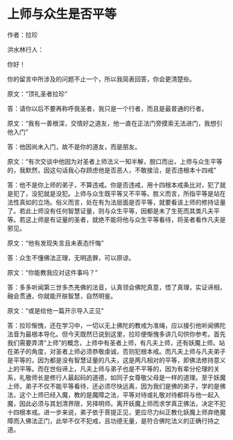 # 上师与众生是否平等

作者：拉珍




洪水林行人：


你好！

你的留言中所涉及的问题不止一个，所以我简表回答，你会更清楚些。

原文：“顶礼圣者拉珍”


答：请你以后不要再称呼我圣者，我只是一个行者，而且是最普通的行者。


原文：“我有一善根深，交情好之道友，他一直在正法门旁摸索无法进门，我想引他入门”


答：他因尚未入门，故不是你的道友，而是朋友。


原文：“有次交谈中他因为对圣者上师法义一知半解，脱口而出，上师与众生平等的，我默然，因这句话我心存顾虑他是否恶人，不敢接洽，是否违根本十四戒”


答：他不是你上师的弟子，不算违戒。你是否违戒，用十四根本戒条比对，犯了就是犯了，没犯就是没犯。上师与众生既平等又不平等。胜义而言，所指平等是站在法性真如的立场。俗义而言，处在有为法层面是否平等，就要看该上师的修持证量了。若此上师没有任何智慧证量，则与众生平等，因都是未了生死而其类凡夫平等。若这上师是有证量的圣者，就绝不能将他与众生平等看待，将圣者看作凡夫是邪见。


原文：“他有发现失言且未表态忏悔”


答：众生不懂佛法正理，无明造罪，可以原谅。


原文：“你能教我应对这件事吗？”


答：多多听闻第三世多杰羌佛的法音，认真领会佛陀真意，悟了真理，实证谛相，融会贯通，你就能开肤智慧，自然明鉴。


原文：“或是给他一篇开示导入正见”


答：拉珍惭愧，还在学习中，一切以无上佛陀的教戒为准绳，应以接引他听闻佛陀法音为最根本导化。但今天既然已说到这里，拉珍便惭愧多讲几句供你参考。首先我们需要弄清“上师”的概念，上师中有圣者上师，有凡夫上师，还有妖魔上师。站在弟子的角度，对圣者上师必须恭敬虔诚，否则犯根本戒。而凡夫上师与凡夫弟子是平等的，因为都是没有智慧证量的凡夫，这是两凡相对的平等，即佛法修持意义上的平等。而在世俗谛上，凡夫上师与弟子也是不平等的，因为有辈分伦理的关系，礼敬师长是修行人最起码的道德，如同子女尊敬父母是一样的道理。至于妖魔上师，弟子不仅不能平等看待，还必须尽快远离，因为我们是佛的弟子，学的是佛法，这个上师已经入魔，教的是魔障之法，平等对待或礼敬对待都将与他一起入魔，因此必须与其划清界限，另择明师。离开妖魔上师而求学真正佛法，决定不犯十四根本戒。进一步来说，弟子依于菩提正见，更应尽力纠正教化妖魔上师弃绝魔障而入佛法正门，此举不仅不犯戒，且功德无量，是符合佛陀法义的正确行持之道。